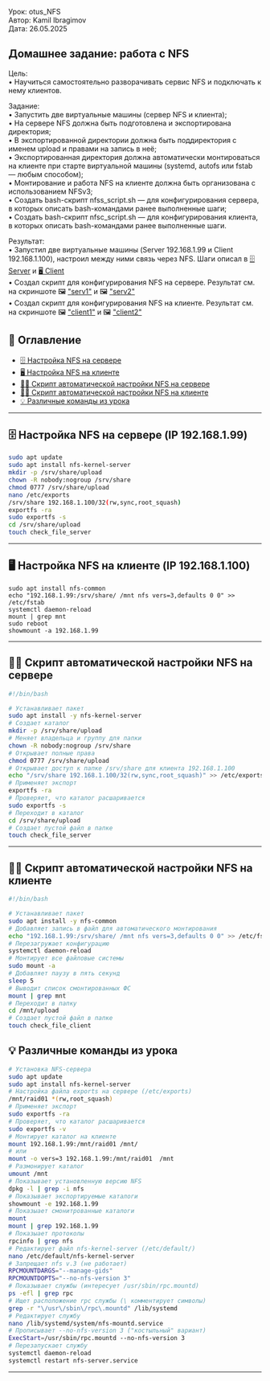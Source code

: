 Урок: otus_NFS   
Автор: Kamil Ibragimov   
Дата: 26.05.2025   

## Домашнее задание: работа с NFS
Цель:   
• Научиться самостоятельно разворачивать сервис NFS и подключать к нему клиентов.   

Задание:   
• Запустить две виртуальные машины (сервер NFS и клиента);   
• На сервере NFS должна быть подготовлена и экспортирована директория;   
• В экспортированной директории должна быть поддиректория с именем upload и правами на запись в неё;   
• Экспортированная директория должна автоматически монтироваться на клиенте при старте виртуальной машины (systemd, autofs или fstab — любым способом);  
• Монтирование и работа NFS на клиенте должна быть организована с использованием NFSv3;  
• Cоздать bash-скрипт nfss_script.sh — для конфигурирования сервера, в которых описать bash-командами ранее выполненные шаги;   
• Cоздать bash-скрипт nfsc_script.sh — для конфигурирования клиента, в которых описать bash-командами ранее выполненные шаги.   

Результат:   
• Запустил две виртуальные машины (Server 192.168.1.99 и Client 192.168.1.100), настроил между ними связь через NFS. Шаги описал в [🗄️ Server](#nfs_ser) и [🖥️ Client](#nfs_cl)    
• Создал скрипт для конфигурирования NFS на сервере. Результат см. на скриншоте 🖼️ ["serv1"](https://github.com/kamil1403/otus_NFS/blob/main/screenshots/Server_NFS_bash_1.png) и 🖼️ ["serv2"](https://github.com/kamil1403/otus_NFS/blob/main/screenshots/Server_NFS_bash_2.png)   
• Создал скрипт для конфигурирования NFS на клиенте. Результат см. на скриншоте 🖼️ ["client1"](https://github.com/kamil1403/otus_NFS/blob/main/screenshots/Clietn_NFS_bash_1.png) и 🖼️ ["client2"](https://github.com/kamil1403/otus_NFS/blob/main/screenshots/Clietn_NFS_bash_2.png)  


## 🧭 Оглавление

- [🗄️ Настройка NFS на сервере](#nfs_ser)
- [🖥️ Настройка NFS на клиенте](#nfs_cl)
- [✍🏻 Скрипт автоматической настройки NFS на сервере](#bash_ser)
- [✍🏻 Скрипт автоматической настройки NFS на клиенте](#bash_cl)
- [💡 Различные команды из урока](#other)

---

<a id="nfs_ser"></a>
## 🗄️ Настройка NFS на сервере (IP 192.168.1.99)

```bash
sudo apt update
sudo apt install nfs-kernel-server
mkdir -p /srv/share/upload
chown -R nobody:nogroup /srv/share
chmod 0777 /srv/share/upload 
nano /etc/exports
/srv/share 192.168.1.100/32(rw,sync,root_squash)
exportfs -ra 
sudo exportfs -s
cd /srv/share/upload
touch check_file_server
```

---

<a id="nfs_cl"></a>
## 🖥️ Настройка NFS на клиенте (IP 192.168.1.100)

```bash|
sudo apt install nfs-common
echo "192.168.1.99:/srv/share/ /mnt nfs vers=3,defaults 0 0" >> /etc/fstab
systemctl daemon-reload 
mount | grep mnt 
sudo reboot
showmount -a 192.168.1.99
```

---

<a id="bash_ser"></a>
## ✍🏻 Скрипт автоматической настройки NFS на сервере

```bash
#!/bin/bash

# Устанавливает пакет
sudo apt install -y nfs-kernel-server
# Создает каталог
mkdir -p /srv/share/upload
# Меняет владельца и группу для папки
chown -R nobody:nogroup /srv/share
# Открывает полные права
chmod 0777 /srv/share/upload
# Открывает доступ к папке /srv/share для клиента 192.168.1.100
echo "/srv/share 192.168.1.100/32(rw,sync,root_squash)" >> /etc/exports
# Применяет экспорт
exportfs -ra
# Проверяет, что каталог расшаривается 
sudo exportfs -s
# Переходит в каталог
cd /srv/share/upload
# Создает пустой файл в папке
touch check_file_server
```

---

<a id="bash_cl"></a>
## ✍🏻 Скрипт автоматической настройки NFS на клиенте

```bash
#!/bin/bash

# Устанавливает пакет
sudo apt install -y nfs-common
# Добавляет запись в файл для автоматического монтирования
echo "192.168.1.99:/srv/share/ /mnt nfs vers=3,defaults 0 0" >> /etc/fstab 
# Перезагружает конфигурацию
systemctl daemon-reload
# Монтирует все файловые системы
sudo mount -a
# Добавляет паузу в пять секунд
sleep 5
# Выводит список смонтированных ФС
mount | grep mnt
# Переходит в папку
cd /mnt/upload
# Создает пустой файл в папке
touch check_file_client
```

<a id="other"></a>
## 💡 Различные команды из урока

```bash
# Установка NFS-сервера
sudo apt update
sudo apt install nfs-kernel-server
# Настройка файла exports на сервере (/etc/exports) 
/mnt/raid01 *(rw,root_squash)
# Применяет экспорт
sudo exportfs -ra   
# Проверяет, что каталог расшаривается 
sudo exportfs -v 
# Монтирует каталог на клиенте
mount 192.168.1.99:/mnt/raid01 /mnt/ 
# или
mount -o vers=3 192.168.1.99:/mnt/raid01  /mnt
# Размонирует каталог
umount /mnt
# Показывает установленную версию NFS
dpkg -l | grep -i nfs 
# Показывает экспортируемые каталоги
showmount -e 192.168.1.99
# Показыает смонитрованные каталоги
mount 
mount | grep 192.168.1.99
# Показыает протоколы
rpcinfo | grep nfs
# Редактирует файл nfs-kernel-server (/etc/default/)
nano /etc/default/nfs-kernel-server
# Запрещает nfs v.3 (не работает)
RPCMOUNTDARGS="--manage-gids"
RPCMOUNTDOPTS="--no-nfs-version 3"
# Показывает службы (интересует /usr/sbin/rpc.mountd)
ps -efl | grep rpc
# Ищет расположение rpc службы (\ комментирует символы)
grep -r "\/usr\/sbin\/rpc\.mountd" /lib/systemd
# Редактирует службу
nano /lib/systemd/system/nfs-mountd.service
# Прописывает --no-nfs-version 3 ("костыльный" вариант)
ExecStart=/usr/sbin/rpc.mountd --no-nfs-version 3
# Перезапускает службу 
systemctl daemon-reload
systemctl restart nfs-server.service
```

---
